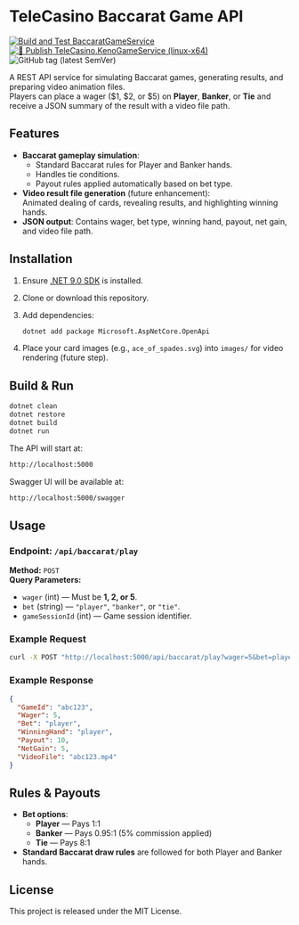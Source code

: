 # TeleCasino Baccarat Game API

[![Build and Test BaccaratGameService](https://github.com/repasscloud/TeleCasino.BaccaratGameService/actions/workflows/test-dice-api.yml/badge.svg)](https://github.com/repasscloud/TeleCasino.BaccaratGameService/actions/workflows/test-dice-api.yml)
[![🚀 Publish TeleCasino.KenoGameService (linux-x64)](https://github.com/repasscloud/TeleCasino.BaccaratGameService/actions/workflows/docker-image.yml/badge.svg)](https://github.com/repasscloud/TeleCasino.BaccaratGameService/actions/workflows/docker-image.yml)
![GitHub tag (latest SemVer)](https://img.shields.io/github/v/tag/repasscloud/TeleCasino.BaccaratGameService?label=version)

A REST API service for simulating Baccarat games, generating results, and preparing video animation files.  
Players can place a wager ($1, $2, or $5) on **Player**, **Banker**, or **Tie** and receive a JSON summary of the result with a video file path.

## Features

- **Baccarat gameplay simulation**:
  - Standard Baccarat rules for Player and Banker hands.
  - Handles tie conditions.
  - Payout rules applied automatically based on bet type.
- **Video result file generation** (future enhancement):  
  Animated dealing of cards, revealing results, and highlighting winning hands.
- **JSON output**: Contains wager, bet type, winning hand, payout, net gain, and video file path.

## Installation

1. Ensure [.NET 9.0 SDK](https://dotnet.microsoft.com/download) is installed.
2. Clone or download this repository.
3. Add dependencies:

   ```bash
   dotnet add package Microsoft.AspNetCore.OpenApi
   ```

4. Place your card images (e.g., `ace_of_spades.svg`) into `images/` for video rendering (future step).

## Build & Run

```bash
dotnet clean
dotnet restore
dotnet build
dotnet run
```

The API will start at:

```sh
http://localhost:5000
```

Swagger UI will be available at:

```sh
http://localhost:5000/swagger
```

## Usage

### Endpoint: `/api/baccarat/play`

**Method:** `POST`  
**Query Parameters:**

- `wager` (int) — Must be **1, 2, or 5**.  
- `bet` (string) — `"player"`, `"banker"`, or `"tie"`.  
- `gameSessionId` (int) — Game session identifier.

### Example Request

```bash
curl -X POST "http://localhost:5000/api/baccarat/play?wager=5&bet=player&gameSessionId=123"      -H "Content-Type: application/json"
```

### Example Response

```json
{
  "GameId": "abc123",
  "Wager": 5,
  "Bet": "player",
  "WinningHand": "player",
  "Payout": 10,
  "NetGain": 5,
  "VideoFile": "abc123.mp4"
}
```

## Rules & Payouts

- **Bet options**:
  - **Player** — Pays 1:1  
  - **Banker** — Pays 0.95:1 (5% commission applied)  
  - **Tie** — Pays 8:1
- **Standard Baccarat draw rules** are followed for both Player and Banker hands.

## License

This project is released under the MIT License.
